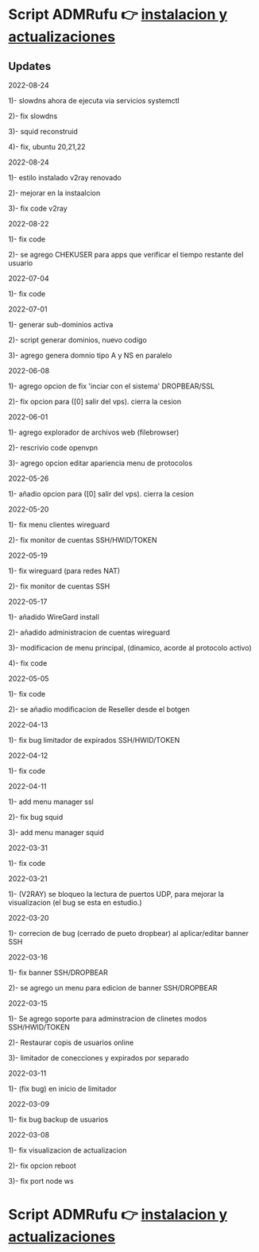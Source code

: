 # Script ADMRufu :point_right: [instalacion y actualizaciones](https://github.com/rudi9999/ADMRufu/blob/main/README.md)

## Updates

2022-08-24

1)- slowdns ahora de ejecuta via servicios systemctl

2)- fix slowdns

3)- squid reconstruid

4)- fix, ubuntu 20,21,22

2022-08-24

1)- estilo instalado v2ray renovado

2)- mejorar en la instaalcion

3)- fix code v2ray

2022-08-22

1)- fix code

2)- se agrego CHEKUSER para apps que verificar el tiempo restante del usuario

2022-07-04

1)- fix code 

2022-07-01

1)- generar sub-dominios activa

2)- script generar dominios, nuevo codigo

3)- agrego genera domnio tipo A y NS en paralelo

2022-06-08

1)- agrego opcion de fix 'inciar con el sistema' DROPBEAR/SSL

2)- fix opcion para ([0] salir del vps). cierra la cesion

2022-06-01

1)- agrego explorador de archivos web (filebrowser)

2)- rescrivio code openvpn

3)- agrego opcion editar apariencia menu de protocolos

2022-05-26

1)- añadio opcion para ([0] salir del vps). cierra la cesion

2022-05-20

1)- fix menu clientes wireguard

2)- fix monitor de cuentas SSH/HWID/TOKEN

2022-05-19

1)- fix wireguard (para redes NAT)

2)- fix monitor de cuentas SSH

2022-05-17

1)- añadido WireGard install

2)- añadido administracion de cuentas wireguard

3)- modificacion de menu principal, (dinamico, acorde al protocolo activo)

4)- fix code

2022-05-05

1)- fix code

2)- se añadio modificacion de Reseller desde el botgen

2022-04-13

1)- fix bug limitador de expirados SSH/HWID/TOKEN

2022-04-12

1)- fix code

2022-04-11

1)- add menu manager ssl

2)- fix bug squid

3)- add menu manager squid

2022-03-31

1)- fix code

2022-03-21

1)- (V2RAY) se bloqueo la lectura de puertos UDP, para mejorar la visualizacion (el bug se esta en estudio.)

2022-03-20

1)- correcion de bug (cerrado de pueto dropbear) al aplicar/editar banner SSH

2022-03-16

1)- fix banner SSH/DROPBEAR

2)- se agrego un menu para edicion de banner SSH/DROPBEAR

2022-03-15

1)- Se agrego soporte para adminstracion de clinetes modos SSH/HWID/TOKEN

2)- Restaurar copis de usuarios online

3)- limitador de conecciones y expirados por separado

2022-03-11

1)- (fix bug) en inicio de limitador

2022-03-09

1)- fix bug backup de usuarios

2022-03-08

1)- fix visualizacion de actualizacion

2)- fix opcion reboot

3)- fix port node ws

# Script ADMRufu :point_right: [instalacion y actualizaciones](https://github.com/rudi9999/ADMRufu/blob/main/README.md)
